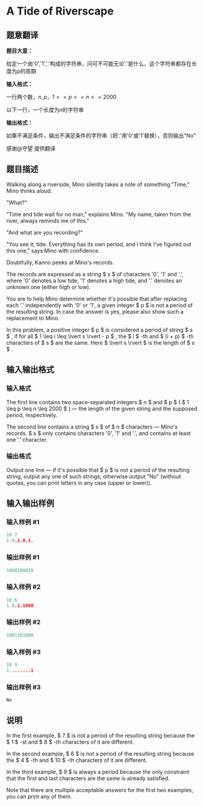 # A Tide of Riverscape

## 题意翻译

**题目大意：**

给定一个由'0','1','.'构成的字符串，问可不可能无论'.'是什么，这个字符串都存在长度为$p$的周期

**输入格式：**

一行两个数，$n,p$，$1<=p<=n<=2000$

以下一行，一个长度为$n$的字符串

**输出格式：**

如果不满足条件，输出不满足条件的字符串（把'.'用'0'或'1'替换），否则输出"No"

感谢@守望 提供翻译

## 题目描述

 Walking along a riverside, Mino silently takes a note of something."Time," Mino thinks aloud.

"What?"

"Time and tide wait for no man," explains Mino. "My name, taken from the river, always reminds me of this."

"And what are you recording?"

"You see it, tide. Everything has its own period, and I think I've figured out this one," says Mino with confidence.

Doubtfully, Kanno peeks at Mino's records.

The records are expressed as a string $ s $ of characters '0', '1' and '.', where '0' denotes a low tide, '1' denotes a high tide, and '.' denotes an unknown one (either high or low).

You are to help Mino determine whether it's possible that after replacing each '.' independently with '0' or '1', a given integer $ p $ is not a period of the resulting string. In case the answer is yes, please also show such a replacement to Mino.

In this problem, a positive integer $ p $ is considered a period of string $ s $ , if for all $ 1 \leq i \leq \lvert s \rvert - p $ , the $ i $ -th and $ (i + p) $ -th characters of $ s $ are the same. Here $ \lvert s \rvert $ is the length of $ s $ .

## 输入输出格式

### 输入格式

The first line contains two space-separated integers $ n $ and $ p $ ( $ 1 \leq p \leq n \leq 2000 $ ) — the length of the given string and the supposed period, respectively.

The second line contains a string $ s $ of $ n $ characters — Mino's records. $ s $ only contains characters '0', '1' and '.', and contains at least one '.' character.

### 输出格式

Output one line — if it's possible that $ p $ is not a period of the resulting string, output any one of such strings; otherwise output "No" (without quotes, you can print letters in any case (upper or lower)).

## 输入输出样例

### 输入样例 #1

```cpp
10 7
1.0.1.0.1.

```
### 输出样例 #1

```cpp
1000100010

```
### 输入样例 #2

```cpp
10 6
1.0.1.1000

```
### 输出样例 #2

```cpp
1001101000

```
### 输入样例 #3

```cpp
10 9
1........1

```
### 输出样例 #3

```cpp
No

```
## 说明

In the first example, $ 7 $ is not a period of the resulting string because the $ 1 $ -st and $ 8 $ -th characters of it are different.

In the second example, $ 6 $ is not a period of the resulting string because the $ 4 $ -th and $ 10 $ -th characters of it are different.

In the third example, $ 9 $ is always a period because the only constraint that the first and last characters are the same is already satisfied.

Note that there are multiple acceptable answers for the first two examples, you can print any of them.

